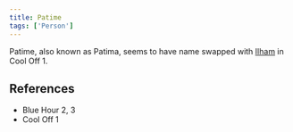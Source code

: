 ```yaml
---
title: Patime
tags: ['Person']
---
```

Patime, also known as Patima, seems to have name swapped with [Ilham](/_wiki/ilham.md) in Cool Off 1.

## References
- Blue Hour 2, 3
- Cool Off 1
